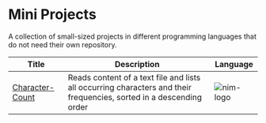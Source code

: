 # Mini Projects
A collection of small-sized projects in different programming languages that do not need their own repository.

| Title | Description | Language | 
| --- | --- | --- |
| [Character-Count](./nim/character-count/) | Reads content of a text file and lists all occurring characters and their frequencies, sorted in a descending order | ![nim-logo] |

<!-- variables -->
[nim-logo]: https://img.shields.io/badge/Nim-FFE953?style=for-the-badge&labelColor=161920&logoColor=FFE953&logo=nim